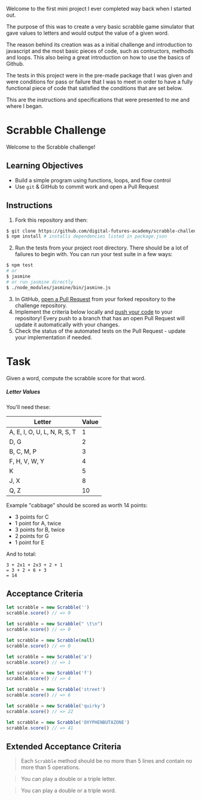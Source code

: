 Welcome to the first mini project I ever completed way back when I started out. 

The purpose of this was to create a very basic scrabble game simulator that gave values to letters and would output the value of a given word. 

The reason behind its creation was as a initial challenge and introduction to javascript and the most basic pieces of code, such as contructors, methods and loops. This also being a great introduction on how to use the basics of Github.

The tests in this project were in the pre-made package that I was given and were conditions for pass or failure that I was to meet in order to have a fully functional piece of code that satisfied the conditions that are set below.

This are the instructions and specifications that were presented to me and where I began.
# Scrabble Challenge

Welcome to the Scrabble challenge!

## Learning Objectives
- Build a simple program using functions, loops, and flow control
- Use `git` & GitHub to commit work and open a Pull Request

## Instructions

1. Fork this repository and then:
```sh
$ git clone https://github.com/digital-futures-academy/scrabble-challenge.git && cd scrabble-challenge
$ npm install # installs dependencies listed in package.json
```
2. Run the tests from your project root directory. There should be a lot of failures to begin with. You can run your test suite in a few ways:
```sh
$ npm test
# or
$ jasmine
# or run jasmine directly
$ ./node_modules/jasmine/bin/jasmine.js
```
3. In GitHub, [open a Pull Request](https://docs.github.com/en/github/collaborating-with-issues-and-pull-requests/creating-a-pull-request) from your forked repository to the challenge repository.
4. Implement the criteria below locally and [push your code](https://docs.github.com/en/github/managing-files-in-a-repository/adding-a-file-to-a-repository-using-the-command-line) to your repository! Every push to a branch that has an open Pull Request will update it automatically with your changes.
5. Check the status of the automated tests on the Pull Request - update your implementation if needed.

# Task

Given a word, compute the scrabble score for that word.

##### Letter Values

You'll need these:

| Letter                        | Value  |
| ----                          |  ----  |
| A, E, I, O, U, L, N, R, S, T  |     1  |
| D, G                          |     2  |
| B, C, M, P                    |     3  |
| F, H, V, W, Y                 |     4  |
| K                             |     5  |
| J, X                          |     8  |
| Q, Z                          |     10 |

Example
"cabbage" should be scored as worth 14 points:

- 3 points for C
- 1 point for A, twice
- 3 points for B, twice
- 2 points for G
- 1 point for E

And to total:

```
3 + 2x1 + 2x3 + 2 + 1
= 3 + 2 + 6 + 3
= 14
```

## Acceptance Criteria

```javascript
let scrabble = new Scrabble('')
scrabble.score() // => 0

let scrabble = new Scrabble(" \t\n")
scrabble.score() // => 0

let scrabble = new Scrabble(null)
scrabble.score() // => 0

let scrabble = new Scrabble('a')
scrabble.score() // => 1

let scrabble = new Scrabble('f')
scrabble.score() // => 4

let scrabble = new Scrabble('street')
scrabble.score() // => 6

let scrabble = new Scrabble('quirky')
scrabble.score() // => 22

let scrabble = new Scrabble('OXYPHENBUTAZONE')
scrabble.score() // => 41
```

## Extended Acceptance Criteria
> Each `Scrabble` method should be no more than 5 lines and contain no more than 5 operations.

> You can play a double or a triple letter.

> You can play a double or a triple word.
